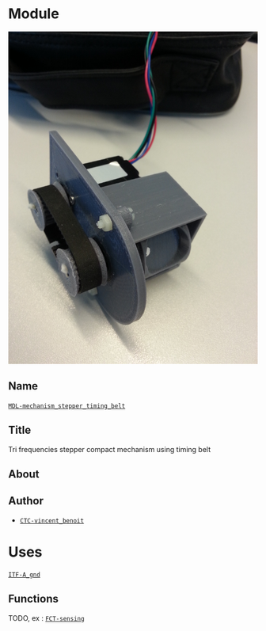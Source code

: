 # Module
![](viewme.jpg)

## Name
[`MDL-mechanism_stepper_timing_belt`]()

## Title
Tri frequencies stepper compact mechanism using timing belt

## About

## Author
* [`CTC-vincent_benoit`]()

# Uses
[`ITF-A_gnd`](../../interfaces/ITF-A_gnd)

## Functions
TODO, ex : [`FCT-sensing`](../../functions/FCT-sensing)
